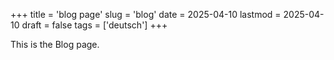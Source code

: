 +++
title = 'blog page'
slug = 'blog'
date = 2025-04-10
lastmod = 2025-04-10
draft = false
tags = ['deutsch']
+++

This is the Blog page.